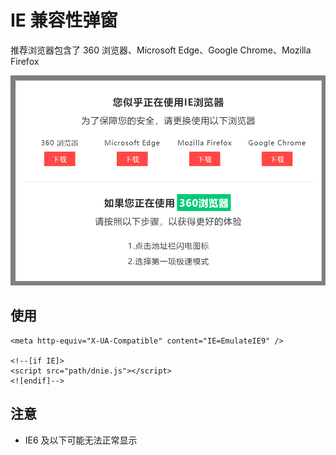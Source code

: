 # IE 兼容性弹窗

推荐浏览器包含了 360 浏览器、Microsoft Edge、Google Chrome、Mozilla Firefox

![](https://raw.githubusercontent.com/mrzhiin/do-not-ie/master/screen.png)

## 使用

```
<meta http-equiv="X-UA-Compatible" content="IE=EmulateIE9" />

<!--[if IE]>
<script src="path/dnie.js"></script>
<![endif]-->
```

## 注意

- IE6 及以下可能无法正常显示
